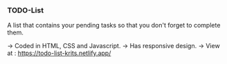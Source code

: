 ### TODO-List
A list that contains your pending tasks so that you don't forget to complete them.

-> Coded in HTML, CSS and Javascript.
-> Has responsive design.
-> View at : https://todo-list-krits.netlify.app/
